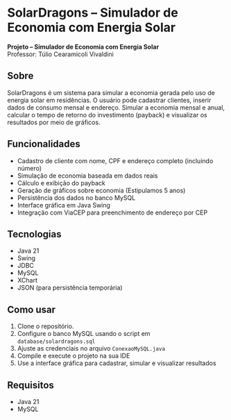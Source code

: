 # SolarDragons – Simulador de Economia com Energia Solar

**Projeto – Simulador de Economia com Energia Solar**  
Professor: Túlio Cearamicoli Vivaldini

## Sobre

SolarDragons é um sistema para simular a economia gerada pelo uso de energia solar em residências. 
O usuário pode cadastrar clientes, inserir dados de consumo mensal e endereço. 
Simular a economia mensal e anual, calcular o tempo de retorno do investimento (payback) e visualizar os resultados por meio de gráficos.

## Funcionalidades

- Cadastro de cliente com nome, CPF e endereço completo (incluindo número)
- Simulação de economia baseada em dados reais
- Cálculo e exibição do payback
- Geração de gráficos sobre economia (Estipulamos 5 anos)
- Persistência dos dados no banco MySQL
- Interface gráfica em Java Swing
- Integração com ViaCEP para preenchimento de endereço por CEP

## Tecnologias

- Java 21
- Swing
- JDBC
- MySQL
- XChart
- JSON (para persistência temporária)

## Como usar

1. Clone o repositório.
2. Configure o banco MySQL usando o script em `database/solardragons.sql`
3. Ajuste as credenciais no arquivo `ConexaoMySQL.java`
4. Compile e execute o projeto na sua IDE
5. Use a interface gráfica para cadastrar, simular e visualizar resultados

## Requisitos
- Java 21
- MySQL
